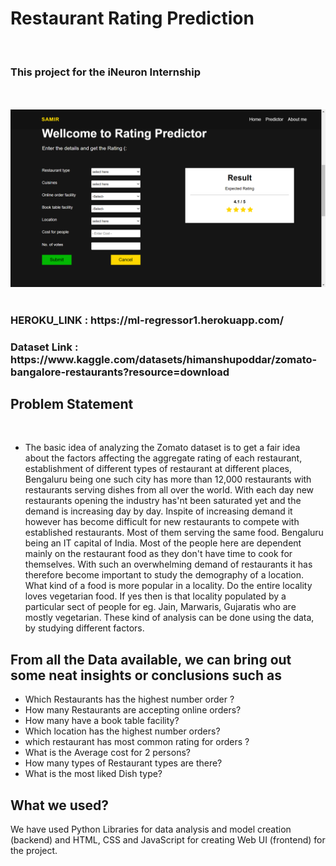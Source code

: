 <h1> Restaurant Rating Prediction </h1> <br>
<h3>This project for the iNeuron Internship</h3>
<br><br>
<img src="image_form.png">
<br><br>
<h3>HEROKU_LINK : https://ml-regressor1.herokuapp.com/</h3>
<h3>Dataset Link : https://www.kaggle.com/datasets/himanshupoddar/zomato-bangalore-restaurants?resource=download </h3>

<h2>Problem Statement</h2>
<br>

- The basic idea of analyzing the Zomato dataset is to get a fair idea about the factors affecting the aggregate rating of each restaurant, establishment of different types of restaurant at different places, Bengaluru being one such city has more than 12,000 restaurants with restaurants serving dishes from all over the world. With each day new restaurants opening the industry has'nt been saturated yet and the demand is increasing day by day. Inspite of increasing demand it however has become difficult for new restaurants to compete with established restaurants. Most of them serving the same food. Bengaluru being an IT capital of India. Most of the people here are dependent mainly on the restaurant food as they don't have time to cook for themselves. With such an overwhelming demand of restaurants it has therefore become important to study the demography of a location. What kind of a food is more popular in a locality. Do the entire locality loves vegetarian food. If yes then is that locality populated by a particular sect of people for eg. Jain, Marwaris, Gujaratis who are mostly vegetarian. These kind of analysis can be done using the data, by studying different factors.


## From all the Data available, we can bring out some neat insights or conclusions such as
- Which Restaurants has the highest number order ?
- How many Restaurants are accepting online orders?
- How many have a book table facility?
- Which location has the highest number orders?
- which restaurant has most common rating for orders ?
- What is the Average cost for 2 persons?
- How many types of Restaurant types are there?
- What is the most liked Dish type?


## What we used? <br>
We have used Python Libraries for data analysis and model creation (backend) and HTML, CSS and JavaScript for creating Web UI (frontend) for the project.




